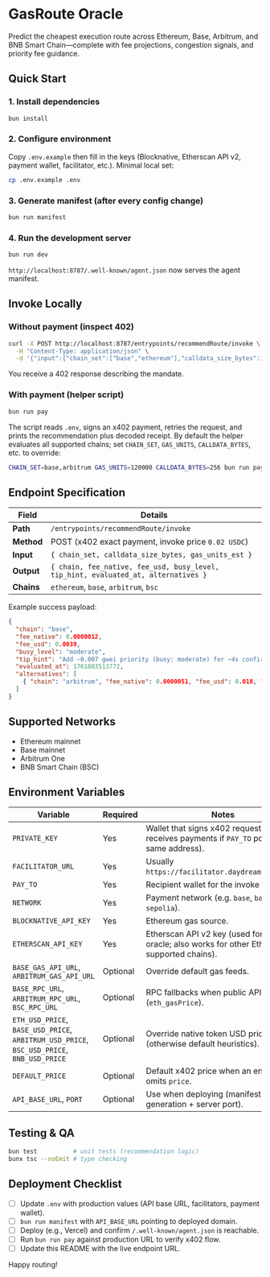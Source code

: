 # GasRoute Oracle

Predict the cheapest execution route across Ethereum, Base, Arbitrum, and BNB Smart Chain—complete with fee projections, congestion signals, and priority fee guidance.

## Quick Start

### 1. Install dependencies
```bash
bun install
```

### 2. Configure environment
Copy `.env.example` then fill in the keys (Blocknative, Etherscan API v2, payment wallet, facilitator, etc.). Minimal local set:
```bash
cp .env.example .env
```

### 3. Generate manifest (after every config change)
```bash
bun run manifest
```

### 4. Run the development server
```bash
bun run dev
```
`http://localhost:8787/.well-known/agent.json` now serves the agent manifest.

## Invoke Locally

### Without payment (inspect 402)
```bash
curl -X POST http://localhost:8787/entrypoints/recommendRoute/invoke \
  -H "Content-Type: application/json" \
  -d '{"input":{"chain_set":["base","ethereum"],"calldata_size_bytes":128,"gas_units_est":80000}}'
```
You receive a 402 response describing the mandate.

### With payment (helper script)
```bash
bun run pay
```
The script reads `.env`, signs an x402 payment, retries the request, and prints the recommendation plus decoded receipt.
By default the helper evaluates all supported chains; set `CHAIN_SET`, `GAS_UNITS`, `CALLDATA_BYTES`, etc. to override:
```bash
CHAIN_SET=base,arbitrum GAS_UNITS=120000 CALLDATA_BYTES=256 bun run pay
```

## Endpoint Specification

| Field | Details |
| --- | --- |
| **Path** | `/entrypoints/recommendRoute/invoke` |
| **Method** | POST (x402 exact payment, invoke price `0.02 USDC`) |
| **Input** | `{ chain_set, calldata_size_bytes, gas_units_est }` |
| **Output** | `{ chain, fee_native, fee_usd, busy_level, tip_hint, evaluated_at, alternatives }` |
| **Chains** | `ethereum`, `base`, `arbitrum`, `bsc` |

Example success payload:
```json
{
  "chain": "base",
  "fee_native": 0.0000012,
  "fee_usd": 0.0039,
  "busy_level": "moderate",
  "tip_hint": "Add ~0.007 gwei priority (busy: moderate) for ~4s confirmation on Base.",
  "evaluated_at": 1761803513772,
  "alternatives": [
    { "chain": "arbitrum", "fee_native": 0.0000051, "fee_usd": 0.018, "busy_level": "low", "tip_hint": "Add ~0.004 gwei priority (busy: low) for ~12s confirmation on Arbitrum One." }
  ]
}
```

## Supported Networks

- Ethereum mainnet
- Base mainnet
- Arbitrum One
- BNB Smart Chain (BSC)

## Environment Variables

| Variable | Required | Notes |
| --- | --- | --- |
| `PRIVATE_KEY` | Yes | Wallet that signs x402 requests (and receives payments if `PAY_TO` points to same address). |
| `FACILITATOR_URL` | Yes | Usually `https://facilitator.daydreams.systems`. |
| `PAY_TO` | Yes | Recipient wallet for the invoke payment. |
| `NETWORK` | Yes | Payment network (e.g. `base`, `base-sepolia`). |
| `BLOCKNATIVE_API_KEY` | Yes | Ethereum gas source. |
| `ETHERSCAN_API_KEY` | Yes | Etherscan API v2 key (used for BNB gas oracle; also works for other Etherscan-supported chains). |
| `BASE_GAS_API_URL`, `ARBITRUM_GAS_API_URL` | Optional | Override default gas feeds. |
| `BASE_RPC_URL`, `ARBITRUM_RPC_URL`, `BSC_RPC_URL` | Optional | RPC fallbacks when public APIs fail (`eth_gasPrice`). |
| `ETH_USD_PRICE`, `BASE_USD_PRICE`, `ARBITRUM_USD_PRICE`, `BSC_USD_PRICE`, `BNB_USD_PRICE` | Optional | Override native token USD price hints (otherwise default heuristics). |
| `DEFAULT_PRICE` | Optional | Default x402 price when an entrypoint omits `price`. |
| `API_BASE_URL`, `PORT` | Optional | Use when deploying (manifest generation + server port). |

## Testing & QA

```bash
bun test          # unit tests (recommendation logic)
bunx tsc --noEmit # type checking
```

## Deployment Checklist

- [ ] Update `.env` with production values (API base URL, facilitators, payment wallet).
- [ ] `bun run manifest` with `API_BASE_URL` pointing to deployed domain.
- [ ] Deploy (e.g., Vercel) and confirm `/.well-known/agent.json` is reachable.
- [ ] Run `bun run pay` against production URL to verify x402 flow.
- [ ] Update this README with the live endpoint URL.

Happy routing!
